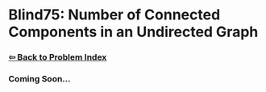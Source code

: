 # Blind75: Number of Connected Components in an Undirected Graph

### [⇦ Back to Problem Index](../../index.md)

### Coming Soon...
